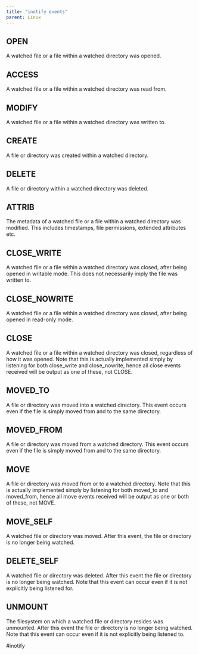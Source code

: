 ```yaml
---
title: "inotify events"
parent: Linux
---
```


## OPEN
A watched file or a file within a watched directory was opened.

## ACCESS 
A watched file or a file within a watched directory was read from.

## MODIFY
A watched file or a file within a watched directory was written to.

## CREATE
A file or directory was created within a watched directory.

## DELETE
A file or directory within a watched directory was deleted.

## ATTRIB
The metadata of a watched file or a file within a watched directory was modified.  This includes timestamps, file permissions, extended attributes etc.

## CLOSE_WRITE
A watched file or a file within a watched directory was closed, after being opened in writable mode.  This does not necessarily imply the file was written to.

## CLOSE_NOWRITE
A watched file or a file within a watched directory was closed, after being opened in read-only mode.

## CLOSE
A watched file or a file within a watched directory was closed, regardless of how it was opened.  Note that this is actually implemented simply by listening for both close_write and close_nowrite, hence all close events received will be output as one of these, not CLOSE.

## MOVED_TO
A file or directory was moved into a watched directory.  This event occurs even if the file is simply moved from and to the same directory.

## MOVED_FROM
A file or directory was moved from a watched directory.  This event occurs even if the file is simply moved from and to the same directory.

## MOVE
A file or directory was moved from or to a watched directory.  Note that this is actually implemented simply by listening for both moved_to and moved_from, hence all move events received will be output as one or both of these, not MOVE.

## MOVE_SELF
A watched file or directory was moved. After this event, the file or directory is no longer being watched.

## DELETE_SELF
A  watched  file  or directory was deleted.  After this event the file or directory is no longer being watched.  Note that this event can occur even if it is not explicitly being listened for.

## UNMOUNT
The filesystem on which a watched file or directory resides was unmounted.  After this event the file or directory is no longer being watched.  Note that this  event can occur even if it is not explicitly being listened to.



#inotify
